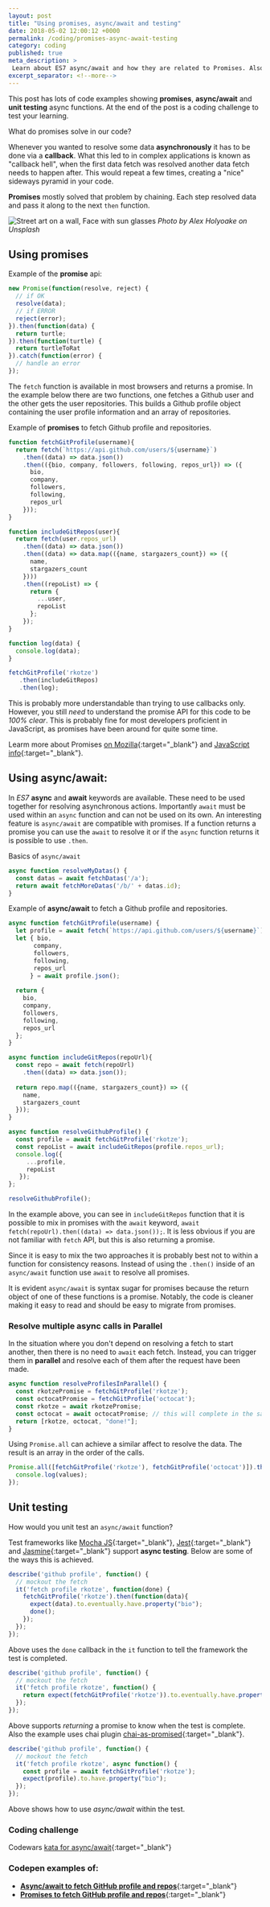```yaml
---
layout: post
title: "Using promises, async/await and testing"
date: 2018-05-02 12:00:12 +0000
permalink: /coding/promises-async-await-testing
category: coding
published: true
meta_description: >
 Learn about ES7 async/await and how they are related to Promises. Also how to unit test async code. 
excerpt_separator: <!--more-->
---
```


This post has lots of code examples showing **promises**, **async/await** and **unit testing** async functions. At the end of the post is a coding challenge to test your learning.

What do promises solve in our code?

Whenever you wanted to resolve some data **asynchronously** it has to be done via a **callback**. What this led to in complex applications is known as "callback hell", when the first data fetch was resolved another data fetch needs to happen after. This would repeat a few times, creating a "nice" sideways pyramid in your code.

**Promises** mostly solved that problem by chaining. Each step resolved data and pass it along to the next `then` function.

<!--more-->

![Street art on a wall, Face with sun glasses](/images/street-art.jpg)
_Photo by Alex Holyoake on Unsplash_

## Using promises

Example of the **promise** api:

```javascript
new Promise(function(resolve, reject) {
  // if OK
  resolve(data);
  // if ERROR
  reject(error);
}).then(function(data) {
  return turtle;
}).then(function(turtle) {
  return turtleToRat
}).catch(function(error) {
  // handle an error
});
```

The `fetch` function is available in most browsers and returns a promise. In the example below there are two functions, one fetches a Github user and the other gets the user repositories. This builds a Github profile object containing the user profile information and an array of repositories.

Example of **promises** to fetch Github profile and repositories.

```javascript
function fetchGitProfile(username){
  return fetch(`https://api.github.com/users/${username}`)
    .then((data) => data.json())
    .then(({bio, company, followers, following, repos_url}) => ({
      bio,
      company,
      followers,
      following,
      repos_url
    }));
}

function includeGitRepos(user){
  return fetch(user.repos_url)
    .then((data) => data.json())
    .then((data) => data.map(({name, stargazers_count}) => ({
      name,
      stargazers_count
    })))
    .then((repoList) => {
      return {
        ...user,
        repoList
      };
    });
}

function log(data) { 
  console.log(data);
}

fetchGitProfile('rkotze')
   .then(includeGitRepos)
   .then(log);
```

This is probably more understandable than trying to use callbacks only. However, you still _need_ to understand the promise API for this code to be _100% clear_. This is probably fine for most developers proficient in JavaScript, as promises have been around for quite some time.

Learm more about Promises [on Mozilla](https://developer.mozilla.org/en-US/docs/Web/JavaScript/Reference/Global_Objects/Promise){:target="\_blank"} and [JavaScript info](https://javascript.info/promise-chaining){:target="\_blank"}.

## Using **async/await**:

In _ES7_ **async** and **await** keywords are available. These need to be used together for resolving asynchronous actions. Importantly `await` must be used within an `async` function and can not be used on its own. An interesting feature is `async/await` are compatible with promises. If a function returns a promise you can use the `await` to resolve it or if the `async` function returns it is possible to use `.then`.

Basics of `async/await`

```javascript
async function resolveMyDatas() {
  const datas = await fetchDatas('/a');
  return await fetchMoreDatas('/b/' + datas.id);
}
```

Example of **async/await** to fetch a Github profile and repositories.

```javascript
async function fetchGitProfile(username) {
  let profile = await fetch(`https://api.github.com/users/${username}`);
  let { bio, 
       company, 
       followers, 
       following, 
       repos_url 
      } = await profile.json();
  
  return {
    bio,
    company,
    followers,
    following,
    repos_url
  };
}

async function includeGitRepos(repoUrl){
  const repo = await fetch(repoUrl)
    .then((data) => data.json());
  
  return repo.map(({name, stargazers_count}) => ({
    name,
    stargazers_count
  }));
}

async function resolveGithubProfile() {
  const profile = await fetchGitProfile('rkotze');
  const repoList = await includeGitRepos(profile.repos_url);
  console.log({
     ...profile,
     repoList
   });
};

resolveGithubProfile();
```

In the example above, you can see in `includeGitRepos` function that it is possible to mix in promises with the `await` keyword, `await fetch(repoUrl).then((data) => data.json());`. It is less obvious if you are not familiar with `fetch` API, but this is also returning a promise. 

Since it is easy to mix the two approaches it is probably best not to within a function for consistency reasons. Instead of using the `.then()` inside of an `async/await` function use `await` to resolve all promises.

It is evident `async/await` is syntax sugar for promises because the return object of one of these functions is a promise. Notably, the code is cleaner making it easy to read and should be easy to migrate from promises.

### Resolve multiple async calls in Parallel

In the situation where you don't depend on resolving a fetch to start another, then there is no need to `await` each fetch. Instead, you can trigger them in **parallel** and resolve each of them after the request have been made.

```javascript
async function resolveProfilesInParallel() {
  const rkotzePromise = fetchGitProfile('rkotze');
  const octocatPromise = fetchGitProfile('octocat'); 
  const rkotze = await rkotzePromise;
  const octocat = await octocatPromise; // this will complete in the same time as rkotzePromise.
  return [rkotze, octocat, "done!"];
}
```

Using `Promise.all` can achieve a similar affect to resolve the data. The result is an array in the order of the calls.

```javascript
Promise.all([fetchGitProfile('rkotze'), fetchGitProfile('octocat')]).then(function(values) {
  console.log(values);
});
```

## Unit testing

How would you unit test an `async/await` function?

Test frameworks like [Mocha JS](https://mochajs.org/){:target="\_blank"}, [Jest](https://facebook.github.io/jest/){:target="\_blank"} and [Jasmine](https://jasmine.github.io/){:target="\_blank"} support **async testing**. Below are some of the ways this is achieved.

```javascript
describe('github profile', function() {
  // mockout the fetch
  it('fetch profile rkotze', function(done) {
    fetchGitProfile('rkotze').then(function(data){
      expect(data).to.eventually.have.property("bio");
      done();
    });
  });
});
```

Above uses the `done` callback in the `it` function to tell the framework the test is completed.

```javascript
describe('github profile', function() {
  // mockout the fetch
  it('fetch profile rkotze', function() {
    return expect(fetchGitProfile('rkotze')).to.eventually.have.property("bio");
  });
});
```

Above supports _returning_ a promise to know when the test is complete. Also the example uses chai plugin [chai-as-promised](https://github.com/domenic/chai-as-promised){:target="\_blank"}.

```javascript
describe('github profile', function() {
  // mockout the fetch
  it('fetch profile rkotze', async function() {
    const profile = await fetchGitProfile('rkotze');
    expect(profile).to.have.property("bio");
  });
});
```

Above shows how to use _async/await_ within the test.

### Coding challenge

Codewars [kata for async/await](https://www.codewars.com/kata/jokes-youve-been-awaiting-for-dot-dot-dot-promise/javascript){:target="\_blank"}

### Codepen examples of:

- [**Async/await to fetch GitHub profile and repos**](https://codepen.io/rkotze/pen/jxVejY){:target="\_blank"}
- [**Promises to fetch GitHub profile and repos**](https://codepen.io/rkotze/pen/WJoXVP){:target="\_blank"}